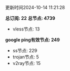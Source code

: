 更新时间2024-10-14 11:21:28

**总订阅: 22**
**总节点: 4739**
- vless节点: 13

**google ping有效节点: 249**
- ss节点: 229
- trojan节点: 5
- v2ray节点: 15
